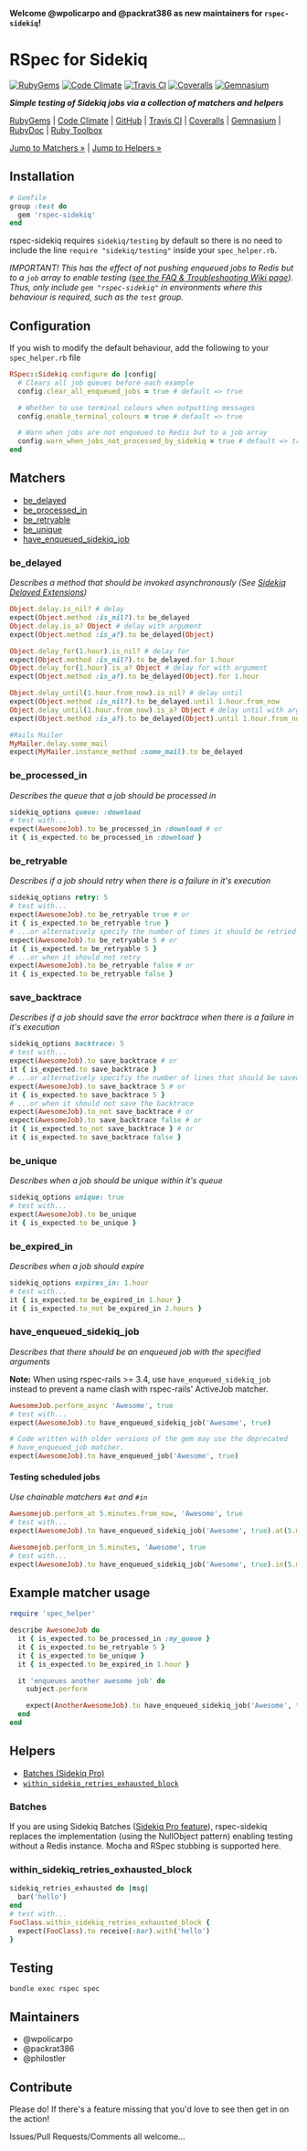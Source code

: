 **Welcome @wpolicarpo and @packrat386 as new maintainers for `rspec-sidekiq`!**

# RSpec for Sidekiq

[![RubyGems][gem_version_badge]][ruby_gems]
[![Code Climate][code_climate_badge]][code_climate]
[![Travis CI][travis_ci_badge]][travis_ci]
[![Coveralls][coveralls_badge]][coveralls]
[![Gemnasium][gemnasium_badge]][gemnasium]

***Simple testing of Sidekiq jobs via a collection of matchers and helpers***

[RubyGems][ruby_gems] |
[Code Climate][code_climate] |
[GitHub][github] |
[Travis CI][travis_ci] |
[Coveralls][coveralls] |
[Gemnasium][gemnasium] |
[RubyDoc][ruby_doc] |
[Ruby Toolbox][ruby_toolbox]

[Jump to Matchers &raquo;](#matchers) | [Jump to Helpers &raquo;](#helpers)

## Installation
```ruby
# Gemfile
group :test do
  gem 'rspec-sidekiq'
end
```
rspec-sidekiq requires ```sidekiq/testing``` by default so there is no need to include the line ```require "sidekiq/testing"``` inside your ```spec_helper.rb```.

*IMPORTANT! This has the effect of not pushing enqueued jobs to Redis but to a ```job``` array to enable testing ([see the FAQ & Troubleshooting Wiki page][rspec_sidekiq_wiki_faq_&_troubleshooting]). Thus, only include ```gem "rspec-sidekiq"``` in environments where this behaviour is required, such as the ```test``` group.*

## Configuration
If you wish to modify the default behaviour, add the following to your ```spec_helper.rb``` file
```ruby
RSpec::Sidekiq.configure do |config|
  # Clears all job queues before each example
  config.clear_all_enqueued_jobs = true # default => true

  # Whether to use terminal colours when outputting messages
  config.enable_terminal_colours = true # default => true

  # Warn when jobs are not enqueued to Redis but to a job array
  config.warn_when_jobs_not_processed_by_sidekiq = true # default => true
end
```

## Matchers
* [be_delayed](#be_delayed)
* [be_processed_in](#be_processed_in)
* [be_retryable](#be_retryable)
* [be_unique](#be_unique)
* [have_enqueued_sidekiq_job](#have_enqueued_sidekiq_job)

### be_delayed
*Describes a method that should be invoked asynchronously (See [Sidekiq Delayed Extensions][sidekiq_wiki_delayed_extensions])*
```ruby
Object.delay.is_nil? # delay
expect(Object.method :is_nil?).to be_delayed
Object.delay.is_a? Object # delay with argument
expect(Object.method :is_a?).to be_delayed(Object)

Object.delay_for(1.hour).is_nil? # delay for
expect(Object.method :is_nil?).to be_delayed.for 1.hour
Object.delay_for(1.hour).is_a? Object # delay for with argument
expect(Object.method :is_a?).to be_delayed(Object).for 1.hour

Object.delay_until(1.hour.from_now).is_nil? # delay until
expect(Object.method :is_nil?).to be_delayed.until 1.hour.from_now
Object.delay_until(1.hour.from_now).is_a? Object # delay until with argument
expect(Object.method :is_a?).to be_delayed(Object).until 1.hour.from_now

#Rails Mailer
MyMailer.delay.some_mail
expect(MyMailer.instance_method :some_mail).to be_delayed
```

### be_processed_in
*Describes the queue that a job should be processed in*
```ruby
sidekiq_options queue: :download
# test with...
expect(AwesomeJob).to be_processed_in :download # or
it { is_expected.to be_processed_in :download }
```

### be_retryable
*Describes if a job should retry when there is a failure in it's execution*
```ruby
sidekiq_options retry: 5
# test with...
expect(AwesomeJob).to be_retryable true # or
it { is_expected.to be_retryable true }
# ...or alternatively specify the number of times it should be retried
expect(AwesomeJob).to be_retryable 5 # or
it { is_expected.to be_retryable 5 }
# ...or when it should not retry
expect(AwesomeJob).to be_retryable false # or
it { is_expected.to be_retryable false }
```

### save_backtrace
*Describes if a job should save the error backtrace when there is a failure in it's execution*
```ruby
sidekiq_options backtrace: 5
# test with...
expect(AwesomeJob).to save_backtrace # or
it { is_expected.to save_backtrace }
# ...or alternatively specifiy the number of lines that should be saved
expect(AwesomeJob).to save_backtrace 5 # or
it { is_expected.to save_backtrace 5 }
# ...or when it should not save the backtrace
expect(AwesomeJob).to_not save_backtrace # or
expect(AwesomeJob).to save_backtrace false # or
it { is_expected.to_not save_backtrace } # or
it { is_expected.to save_backtrace false }
```

### be_unique
*Describes when a job should be unique within it's queue*
```ruby
sidekiq_options unique: true
# test with...
expect(AwesomeJob).to be_unique
it { is_expected.to be_unique }
```

### be_expired_in
*Describes when a job should expire*
```ruby
sidekiq_options expires_in: 1.hour
# test with...
it { is_expected.to be_expired_in 1.hour }
it { is_expected.to_not be_expired_in 2.hours }
```

### have_enqueued_sidekiq_job
*Describes that there should be an enqueued job with the specified arguments*

**Note:** When using rspec-rails >= 3.4, use `have_enqueued_sidekiq_job` instead to
prevent a name clash with rspec-rails' ActiveJob matcher.

```ruby
AwesomeJob.perform_async 'Awesome', true
# test with...
expect(AwesomeJob).to have_enqueued_sidekiq_job('Awesome', true)

# Code written with older versions of the gem may use the deprecated
# have_enqueued_job matcher.
expect(AwesomeJob).to have_enqueued_job('Awesome', true)
```

#### Testing scheduled jobs
*Use chainable matchers `#at` and `#in`*
```ruby
Awesomejob.perform_at 5.minutes.from_now, 'Awesome', true
# test with...
expect(AwesomeJob).to have_enqueued_sidekiq_job('Awesome', true).at(5.minutes.from_now)
```
```ruby
Awesomejob.perform_in 5.minutes, 'Awesome', true
# test with...
expect(AwesomeJob).to have_enqueued_sidekiq_job('Awesome', true).in(5.minutes)
```

## Example matcher usage
```ruby
require 'spec_helper'

describe AwesomeJob do
  it { is_expected.to be_processed_in :my_queue }
  it { is_expected.to be_retryable 5 }
  it { is_expected.to be_unique }
  it { is_expected.to be_expired_in 1.hour }

  it 'enqueues another awesome job' do
    subject.perform

    expect(AnotherAwesomeJob).to have_enqueued_sidekiq_job('Awesome', true)
  end
end
```

## Helpers
* [Batches (Sidekiq Pro)](#batches)
* [`within_sidekiq_retries_exhausted_block`](#within_sidekiq_retries_exhausted_block)

### Batches
If you are using Sidekiq Batches ([Sidekiq Pro feature][sidekiq_wiki_batches]), rspec-sidekiq replaces the implementation (using the NullObject pattern) enabling testing without a Redis instance. Mocha and RSpec stubbing is supported here.

### within_sidekiq_retries_exhausted_block
```ruby
sidekiq_retries_exhausted do |msg|
  bar('hello')
end
# test with...
FooClass.within_sidekiq_retries_exhausted_block {
  expect(FooClass).to receive(:bar).with('hello')
}
```

## Testing
```bundle exec rspec spec```

## Maintainers
* @wpolicarpo
* @packrat386
* @philostler

## Contribute
Please do! If there's a feature missing that you'd love to see then get in on the action!

Issues/Pull Requests/Comments all welcome...

[code_climate]: https://codeclimate.com/github/philostler/rspec-sidekiq
[code_climate_badge]: https://codeclimate.com/github/philostler/rspec-sidekiq.svg
[coveralls]: https://coveralls.io/r/philostler/rspec-sidekiq
[coveralls_badge]: https://img.shields.io/coveralls/philostler/rspec-sidekiq.svg?branch=develop
[gem_version_badge]: https://badge.fury.io/rb/rspec-sidekiq.svg
[gemnasium]: https://gemnasium.com/philostler/rspec-sidekiq
[gemnasium_badge]: https://gemnasium.com/philostler/rspec-sidekiq.svg
[github]: http://github.com/philostler/rspec-sidekiq
[ruby_doc]: http://rubydoc.info/gems/rspec-sidekiq/frames
[ruby_gems]: http://rubygems.org/gems/rspec-sidekiq
[ruby_toolbox]: http://www.ruby-toolbox.com/projects/rspec-sidekiq
[travis_ci]: http://travis-ci.org/philostler/rspec-sidekiq
[travis_ci_badge]: https://travis-ci.org/philostler/rspec-sidekiq.svg?branch=develop

[rspec_sidekiq_wiki_faq_&_troubleshooting]: https://github.com/philostler/rspec-sidekiq/wiki/FAQ-&-Troubleshooting
[sidekiq_wiki_batches]: https://github.com/mperham/sidekiq/wiki/Batches
[sidekiq_wiki_delayed_extensions]: https://github.com/mperham/sidekiq/wiki/Delayed-Extensions
